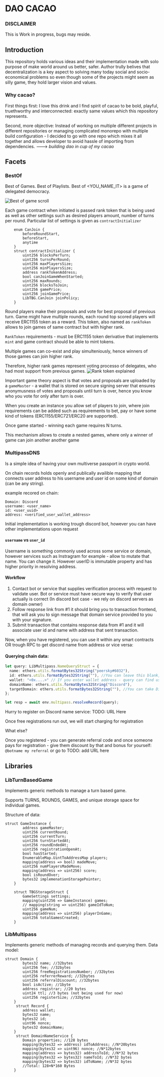 # DAO CACAO

### DISCLAIMER 
This is Work in progress, bugs may reside. 

## Introduction 

This repository holds various ideas and their implementation made with solo purpose of make world around us better, safer. Author trully belives that decentralization is a key aspect to solving many today social and socio-economical problems so even though some of the projects might seem as silly game, they hold larger vision and values. 

### Why cacao?
First things first: I love this drink and I find spirit of cacao to be bold, playful, truethworthy and interconnected: exactly same values which this repository represents. 

Second, more objective: Instead of working on multiple different projects in different repositories or managing complicated monorepo with multiple build configuration - I decided to go with one repo which mixes it all together and allows developer to avoid hassle of importing from dependencies. 
---> _building dao in cup of my cacao_


## Facets
### BestOf
Best of Games. Best of Playlists. Best of <YOU_NAME_IT> is a game of delegated democracy.

![Best of game scroll](https://user-images.githubusercontent.com/61459744/177168641-4c61090d-2b82-4894-b4a8-7e3b0a1f3666.png)

Each game contract when initiated is passed rank token that is being used as well as other settings such as desired players amount, number of turns per round. Particular list of settings is given as `contractInitializer` 
```solidity
    enum CanJoin {
        beforeRoundStart,
        beforeStart,
        anytime
    }
    struct contractInitializer {
        uint256 blocksPerTurn;
        uint256 turnsPerRound;
        uint256 maxPlayersSize;
        uint256 minPlayersSize;
        address rankTokenAddress;
        bool canJoinGameWhenStarted;
        uint256 maxRounds;
        uint256 blocksToJoin;
        uint256 gamePrice;
        uint256 joinGamePrice;
        LibTBG.CanJoin joinPolicy;
    }
```


Round players make their proposals and vote for best proposal of previous turn. Game might have multiple rounds, each round top scored players will receive ERC1155 token as a reward. This token, also named as `rankToken` allows to join games of same contract but with higher rank.

`RankToken` requirements - must be ERC1155 token derivative that implements `mint` and game contract should be able to mint tokens. 





Multiple games can co-exist and play simulteniously, hence winners of those games can join higher rank.

Therefore, higher rank games represent voting processo of delegates, who had most support from previous games. 
![Rank token explained](https://user-images.githubusercontent.com/61459744/177168697-a2bcf37e-fc38-4635-9e07-f477dc9646e3.png)



Important game theory aspect is that votes and proposals are uploaded by a `gameMaster` - a wallet that is stored on secure signing server that ensures anonymusness of votes and proposals until turn is over, hence you know who you vote for only after turn is over. 

When you create an instance you allow set of players to join, where join requirements can be added such as requirements to bet, pay or have some kind of tokens (ERC1155/ERC721/ERC20 are supported).

Once game started - winning each game requires N turns. 

This mechanism allows to create a nested games, where only a winner of game can join another another game 


### MultipassDNS

Is a simple idea of having your own multiverse passport in crypto world.

On chain records holds openly and publically availible mapping that connects user address to his username and user id on some kind of domain (can be any string). 

example recored on chain:
```
Domain: Discord
username: <user_name>
id: <user_uuid>
address: <verified_user_wallet_address>
```

Initial implementation is working trough discord bot, however you can have other implementations upon request

#### `username` vs `user_id` 
Username is something commonly used across some service or domain, however services such as Instragram for example - allow to mutate that name. You can change it. However userID is immutable property and has higher priority in resolving address.

#### Workflow
1. Contact bot or service that supplies verification process with request to validate user. Bot or service must have secure way to verify that user actually is correct (In discord bot case - we rely on discord servers as domain owner)
2. Follow response link from #1  it should bring you to transaction frontend, that will ask you to sign message that domain service provided to you with your signature. 
3. Submit transaction that contains response data from #1 and it will associate user id and name with address that sent transaction. 


Now, when you have registered, you can use it within any smart contracts OR trough RPC to get discord name from address or vice versa:

#### Querying chain data: 

```ts
let query: LibMultipass.NameQueryStruct = {
  name: ethers.utils.formatBytes32String("peersky#6032"),
  id: ethers.utils.formatBytes32String(""), //You can leave this blank, however unique ID is most reliable way - this is immutable id which discord usually does not display to you, but bots do see it though!
  wallet: "<0x....>" // If you enter wallet address - query can find user name and id by it
  domainName: ethers.utils.formatBytes32String("Discord"),
  targetDomain: ethers.utils.formatBytes32String(""), //You can take Discord user id and find his id in other domain by that
};

let resp = await env.multipass.resolveRecord(query);
```

Hurry to register on Discord name service: TODO: URL Here

Once free registrations run out, we will start charging for registration

What else?

Once you registered - you can generate referral code and once someone pays for registration - give them discount by that and bonus for yourself:
`@botname my referral` or go to TODO: add URL here

## Libraries

### LibTurnBasedGame
Implements generic methods to manage a turn based game. 

Supports TURNS, ROUNDS, GAMES, and unique storage space for individual games. 

Structure of data: 
```solidity
struct GameInstance {
        address gameMaster;
        uint256 currentRound;
        uint256 currentTurn;
        uint256 turnStartedAt;
        uint256 roundEndedAt;
        uint256 registrationOpenAt;
        bool hasStarted;
        EnumerableMap.UintToAddressMap players;
        mapping(address => bool) madeMove;
        uint256 numPlayersMadeMove;
        mapping(address => uint256) score;
        bool isRoundOver;
        bytes32 implemenationStoragePointer;
    }

    struct TBGStorageStruct {
        GameSettings settings;
        mapping(uint256 => GameInstance) games;
        // mapping(string => uint256) gameIdToNum;
        uint256 gameNum;
        mapping(address => uint256) playerInGame;
        uint256 totalGamesCreated;
    }
```

### LibMultipass 
Implements generic methods of managing records and querying them. Data model:

```solidity
struct Domain {
        bytes32 name; //32bytes
        uint256 fee; //32bytes
        uint256 freeRegistrationsNumber; //32bytes
        uint256 referrerReward; //32bytes
        uint256 referralDiscount; //32bytes
        bool isActive; //1byte
        address registrar; //20 bytes
        uint24 ttl; //3 bytes (not being used for now)
        uint256 registerSize; //32bytes
    }
     struct Record {
        address wallet;
        bytes32 name;
        bytes32 id;
        uint96 nonce;
        bytes32 domainName;
    }
     struct DomainNameService {
        Domain properties; //128 bytes
        mapping(bytes32 => address) idToAddress; //N*20bytes
        mapping(bytes32 => uint96) nonce; //N*12bytes
        mapping(address => bytes32) addressToId; //N*32 bytes
        mapping(bytes32 => bytes32) nameToId; //N*32 bytes
        mapping(bytes32 => bytes32) idToName; //N*32 bytes
        //Total: 128+N*160 Bytes
    }
```

